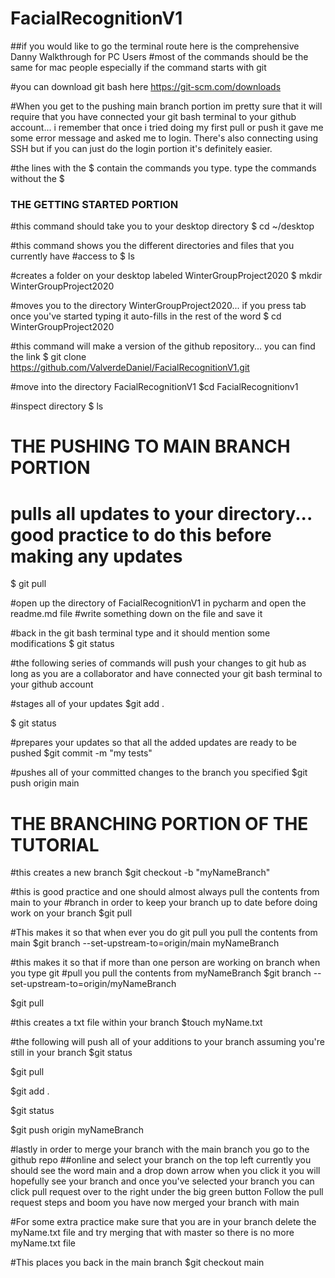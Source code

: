 # FacialRecognitionV1

##if you would like to go the terminal route here is the comprehensive Danny Walkthrough for PC Users
#most of the commands should be the same for mac people especially if the command starts with git

#you can download git bash here
https://git-scm.com/downloads

#When you get to the pushing main branch portion im pretty sure that it will require that you have connected your git bash terminal to your github account... i remember that once i tried doing my first pull or push it gave me some error message and asked me to login. There's also connecting using SSH but if you can just do the login portion it's definitely easier.

#the lines with the $ contain the commands you type. type the commands without the $

### THE GETTING STARTED PORTION
#this command should take you to your desktop directory
$ cd ~/desktop

#this command shows you the different directories and files that you currently have #access to
$ ls

#creates a folder on your desktop labeled WinterGroupProject2020
$ mkdir WinterGroupProject2020

#moves you to the directory WinterGroupProject2020... if you press tab once you've started typing it auto-fills in the rest of the word
$ cd WinterGroupProject2020

#this command will make a version of the github repository... you can find the link
$ git clone https://github.com/ValverdeDaniel/FacialRecognitionV1.git

#move into the directory FacialRecognitionV1
$cd FacialRecognitionv1

#inspect directory
$ ls

# THE PUSHING TO MAIN BRANCH PORTION
# pulls all updates to your directory... good practice to do this before making any updates
$ git pull

#open up the directory of FacialRecognitionV1 in pycharm and open the readme.md file
#write something down on the file and save it

#back in the git bash terminal type and it should mention some modifications
$ git status

#the following series of commands will push your changes to git hub as long as you are a collaborator and have connected your git bash terminal to your github account

#stages all of your updates
$git add .

$ git status

#prepares your updates so that all the added updates are ready to be pushed
$git commit -m "my tests"

#pushes all of your committed changes to the branch you specified
$git push origin main


# THE BRANCHING PORTION OF THE TUTORIAL
#this creates a new branch
$git checkout -b "myNameBranch"

#this is good practice and one should almost always pull the contents from main to your #branch in order to keep your branch up to date before doing work on your branch
$git pull


#This makes it so that when ever you do git pull you pull the contents from main
$git branch --set-upstream-to=origin/main myNameBranch

#this makes it so that if more than one person are working on branch when you type git  #pull you pull the contents from myNameBranch
$git branch --set-upstream-to=origin/myNameBranch

$git pull

#this creates a txt file within your branch
$touch myName.txt

#the following will push all of your additions to your branch assuming you're still in your branch
$git status

$git pull

$git add .

$git status

$git push origin myNameBranch

#lastly in order to merge your branch with the main branch you go to the github repo ##online and select your branch on the top left currently you should see the word main and a drop down arrow when you click it you will hopefully see your branch and once you've selected your branch you can click pull request over to the right under the big green button
Follow the pull request steps and boom you have now merged your branch with main

#For some extra practice make sure that you are in your branch delete the myName.txt file and try merging that with master so there is no more myName.txt file

#This places you back in the main branch
$git checkout main

